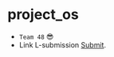 # project_os
- `Team 48`  :sunglasses:
- Link L-submission  [Submit](https://podio.com/webforms/14899154/999005).

